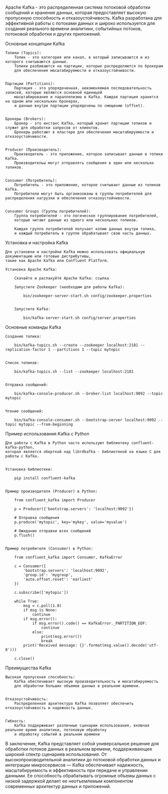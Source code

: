 Apache Kafka - это распределенная система потоковой обработки сообщений и хранения данных, 
которая предоставляет высокую пропускную способность и отказоустойчивость. Kafka разработана для эффективной работы 
с потоками данных и широко используется для создания реального времени аналитики, 
событийных потоков, потоковой обработки и других приложений.


Основные концепции Kafka

    Топики (Topics):
        Топик - это категория или канал, в который записываются и из которого считываются данные. 
        Топики разбиваются на партиции, которые распределяются по брокерам 
        для обеспечения масштабируемости и отказоустойчивости.


    Партиции (Partitions):
        Партиция - это упорядоченная, неизменяемая последовательность записей, которые являются основной единицей 
        масштабирования и параллелизма в Kafka. Каждая партиция хранится на одном или нескольких брокерах, 
        и данные внутри партиции упорядочены по смещению (offset).


    Брокеры (Brokers):
        Брокер - это инстанс Kafka, который хранит партиции топиков и служит для обработки запросов от клиентов. 
        Брокеры работают в кластере для обеспечения масштабируемости и отказоустойчивости.


    Producer (Производитель):
        Производитель - это приложение, которое записывает данные в топики Kafka. 
        Производительы могут отправлять сообщения в один или несколько топиков.


    Consumer (Потребитель):
        Потребитель - это приложение, которое считывает данные из топиков Kafka. 
        Потребители могут быть организованы в группы потребителей для распределения нагрузки и обеспечения отказоустойчивости.


    Consumer Groups (Группы потребителей):
        Группа потребителей - это логическое группирование потребителей, 
        которые читают данные из одного или нескольких топиков. 

        Каждая группа потребителей получает копию данных внутри топика,
        и каждый потребитель в группе обрабатывает свою часть данных.


Установка и настройка Kafka

    
    Для установки и настройки Kafka можно использовать официальную документацию или готовые дистрибутивы, 
    такие как Apache Kafka или Confluent Platform.

    Установка Apache Kafka:
    
        Скачайте и распакуйте Apache Kafka: ссылка
        
        Запустите Zookeeper (необходим для работы Kafka):
            
            bin/zookeeper-server-start.sh config/zookeeper.properties


        Запустите Kafka:
        
            bin/kafka-server-start.sh config/server.properties



Основные команды Kafka

    Создание топика:

        bin/kafka-topics.sh --create --zookeeper localhost:2181 --replication-factor 1 --partitions 1 --topic mytopic


    Список топиков:
        
        bin/kafka-topics.sh --list --zookeeper localhost:2181


    Отправка сообщений:
        
        bin/kafka-console-producer.sh --broker-list localhost:9092 --topic mytopic


    Чтение сообщений:

        bin/kafka-console-consumer.sh --bootstrap-server localhost:9092 --topic mytopic --from-beginning



Пример использования Kafka с Python

    Для работы с Kafka в Python часто используют библиотеку confluent-kafka-python, 
    которая является оберткой над librdkafka - библиотекой на языке C для работы с Kafka.


    Установка библиотеки:
        
        pip install confluent-kafka


    Пример производителя (Producer) в Python:
        
        from confluent_kafka import Producer

        p = Producer({'bootstrap.servers': 'localhost:9092'})
        
        # Отправка сообщения
        p.produce('mytopic', key='mykey', value='myvalue')
        
        # Ожидание отправки всех сообщений
        p.flush()

    
    Пример потребителя (Consumer) в Python:
        
        from confluent_kafka import Consumer, KafkaError
        
        c = Consumer({
            'bootstrap.servers': 'localhost:9092',
            'group.id': 'mygroup',
            'auto.offset.reset': 'earliest'
        })
        
        c.subscribe(['mytopic'])
        
        while True:
            msg = c.poll(1.0)
            if msg is None:
                continue
            if msg.error():
                if msg.error().code() == KafkaError._PARTITION_EOF:
                    continue
                else:
                    print(msg.error())
                    break
            print('Received message: {}'.format(msg.value().decode('utf-8')))
        
        c.close()


Преимущества Kafka

    Высокая пропускная способность:
        Kafka обеспечивает высокую производительность и масштабируемость 
        для обработки больших объемов данных в реальном времени.


    Отказоустойчивость:
        Распределенная архитектура Kafka позволяет обеспечить отказоустойчивость и надежность данных.

    
    Гибкость:
        Kafka поддерживает различные сценарии использования, включая реальное время аналитики, потоковую обработку 
        и обработку событий в реальном времени
        

В заключение, Kafka представляет собой универсальное решение для обработки потоков данных в реальном времени, 
поддерживающее широкий спектр сценариев использования. От высокопроизводительной аналитики до потоковой обработки данных 
и интеграции микросервисов — Kafka обеспечивает надежность, масштабируемость и эффективность 
при передаче и управлении данными. Ее способность обрабатывать огромные объемы данных с низкой задержкой 
делает ее неотъемлемым компонентом современных архитектур данных и приложений.
